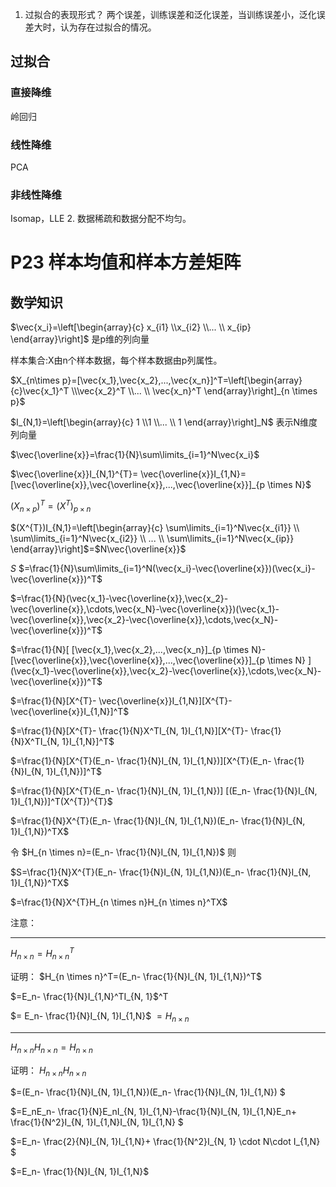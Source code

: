 1. 过拟合的表现形式？
两个误差，训练误差和泛化误差，当训练误差小，泛化误差大时，认为存在过拟合的情况。
## 过拟合
### 直接降维
岭回归
### 线性降维 
PCA
### 非线性降维
 Isomap，LLE
2. 数据稀疏和数据分配不均匀。

# P23 样本均值和样本方差矩阵
## 数学知识
$\vec{x_i}=\left[\begin{array}{c} x_{i1} \\x_{i2} \\... \\ x_{ip} \end{array}\right]$ 是p维的列向量

样本集合:X由n个样本数据，每个样本数据由p列属性。

$X_{n\times p}=[\vec{x_1},\vec{x_2},...,\vec{x_n}]^T=\left[\begin{array}{c}\vec{x_1}^T \\\vec{x_2}^T \\... \\ \vec{x_n}^T \end{array}\right]_{n \times  p}$

$I_{N,1}=\left[\begin{array}{c} 1 \\1 \\... \\ 1 \end{array}\right]_N$ 表示N维度列向量

$\vec{\overline{x}}=\frac{1}{N}\sum\limits_{i=1}^N\vec{x_i}$

$\vec{\overline{x}}I_{N,1}^{T}= \vec{\overline{x}}I_{1,N}=[\vec{\overline{x}},\vec{\overline{x}},...,\vec{\overline{x}}]_{p \times N}$

$(X_{n\times p})^{T}=(X^{T})_{p \times n}$

$(X^{T})I_{N,1}=\left[\begin{array}{c} \sum\limits_{i=1}^N\vec{x_{i1}} \\ \sum\limits_{i=1}^N\vec{x_{i2}} \\ ... \\ \sum\limits_{i=1}^N\vec{x_{ip}}   \end{array}\right]$=$N\vec{\overline{x}}$

$S$
$=\frac{1}{N}\sum\limits_{i=1}^N(\vec{x_i}-\vec{\overline{x}})(\vec{x_i}-\vec{\overline{x}})^T$

$=\frac{1}{N}(\vec{x_1}-\vec{\overline{x}},\vec{x_2}-\vec{\overline{x}},\cdots,\vec{x_N}-\vec{\overline{x}})(\vec{x_1}-\vec{\overline{x}},\vec{x_2}-\vec{\overline{x}},\cdots,\vec{x_N}-\vec{\overline{x}})^T$

$=\frac{1}{N}[ [\vec{x_1},\vec{x_2},...,\vec{x_n}]_{p \times N}-[\vec{\overline{x}},\vec{\overline{x}},...,\vec{\overline{x}}]_{p \times N} ](\vec{x_1}-\vec{\overline{x}},\vec{x_2}-\vec{\overline{x}},\cdots,\vec{x_N}-\vec{\overline{x}})^T$

$=\frac{1}{N}[X^{T}- \vec{\overline{x}}I_{1,N}][X^{T}- \vec{\overline{x}}I_{1,N}]^T$

$=\frac{1}{N}[X^{T}- \frac{1}{N}X^TI_{N, 1}I_{1,N}][X^{T}- \frac{1}{N}X^TI_{N, 1}I_{1,N}]^T$

$=\frac{1}{N}[X^{T}(E_n- \frac{1}{N}I_{N, 1}I_{1,N})][X^{T}(E_n- \frac{1}{N}I_{N, 1}I_{1,N})]^T$

$=\frac{1}{N}[X^{T}(E_n- \frac{1}{N}I_{N, 1}I_{1,N})] [(E_n- \frac{1}{N}I_{N, 1}I_{1,N})]^T(X^{T})^{T}$

$=\frac{1}{N}X^{T}(E_n- \frac{1}{N}I_{N, 1}I_{1,N})(E_n- \frac{1}{N}I_{N, 1}I_{1,N})^TX$


令 $H_{n \times n}=(E_n- \frac{1}{N}I_{N, 1}I_{1,N})$
则

$S=\frac{1}{N}X^{T}(E_n- \frac{1}{N}I_{N, 1}I_{1,N})(E_n- \frac{1}{N}I_{N, 1}I_{1,N})^TX$

$=\frac{1}{N}X^{T}H_{n \times n}H_{n \times n}^TX$



注意：

------


$H_{n \times n}=H_{n \times n}^T$

证明：
 $H_{n \times n}^T=(E_n- \frac{1}{N}I_{N, 1}I_{1,N})^T$

 $=E_n- \frac{1}{N}I_{1,N}^TI_{N, 1}$^T

 $= E_n- \frac{1}{N}I_{N, 1}I_{1,N}$
 $= H_{n \times n}$

----

$H_{n \times n} H_{n \times n}=H_{n \times n}$

证明：
$H_{n \times n} H_{n \times n}$

$=(E_n- \frac{1}{N}I_{N, 1}I_{1,N})(E_n- \frac{1}{N}I_{N, 1}I_{1,N}) $

$=E_nE_n- \frac{1}{N}E_nI_{N, 1}I_{1,N}-\frac{1}{N}I_{N, 1}I_{1,N}E_n+ \frac{1}{N^2}I_{N, 1}I_{1,N}I_{N, 1}I_{1,N} $

$=E_n- \frac{2}{N}I_{N, 1}I_{1,N}+ \frac{1}{N^2}I_{N, 1} \cdot  N\cdot I_{1,N} $

$=E_n- \frac{1}{N}I_{N, 1}I_{1,N}$